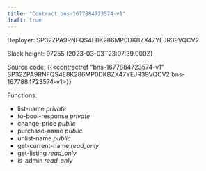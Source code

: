 ```yaml
---
title: "Contract bns-1677884723574-v1"
draft: true
---
```

Deployer: SP32ZPA9RNFQS4E8K286MP0DKBZX47YEJR39VQCV2


 



Block height: 97255 (2023-03-03T23:07:39.000Z)

Source code: {{<contractref "bns-1677884723574-v1" SP32ZPA9RNFQS4E8K286MP0DKBZX47YEJR39VQCV2 bns-1677884723574-v1>}}

Functions:

* list-name _private_
* to-bool-response _private_
* change-price _public_
* purchase-name _public_
* unlist-name _public_
* get-current-name _read_only_
* get-listing _read_only_
* is-admin _read_only_
